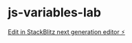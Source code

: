 # js-variables-lab

[Edit in StackBlitz next generation editor ⚡️](https://stackblitz.com/~/github.com/raniyaptla/js-variables-lab)